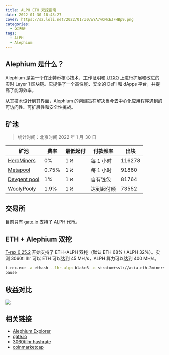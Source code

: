 ```yaml
---
title: ALPH ETH 双挖指南
date: 2022-01-30 18:43:27
cover: https://s2.loli.net/2022/01/30/wYA7vOMxEJFHBp9.png
categories:
  - 区块链
tags:
  - ALPH
  - Alephium
---
```


## Alephium 是什么？

Alephium 是第一个在比特币核心技术、工作证明和 [UTXO](https://en.wikipedia.org/wiki/Unspent_transaction_output) 上进行扩展和改进的实时 Layer 1 区块链。它提供了一个高性能、安全的 DeFi 和 dApps 平台，并提高了能源效率。

从其技术设计到其界面，Alephium 的创建旨在解决当今去中心化应用程序遇到的可访问性、可扩展性和安全性挑战。

## 矿池

> 统计时间：北京时间 2022 年 1 月 30 日

| 矿池                                              | 费率   | 最低起付 | 付款频率   | 出块  |
| ------------------------------------------------- | ------ | -------- | ---------- | ----- |
| [HeroMiners](https://alephium.herominers.com/)    | 0%     | 1 א      | 每 1 小时  | 116278  |
| [Metapool](https://metapool.tech/)                | 0.75% | 1 א      | 每 1 小时  | 91860 |
| [Devgent pool](https://pool.devgent.net/mining)   | 1%     | 1 א      | 自有钱包   | 81764 |
| [WoolyPooly](https://woolypooly.com/zh/coin/alph) | 1.9%   | 1 א      | 达到起付额 | 73552 |

## 交易所

目前只有 [gate.io](https://www.gate.io/cn/myaccount/deposit/ALPH) 支持了 ALPH 代币。

## ETH + Alephium 双挖

[T-rex 0.25.2](https://github.com/trexminer/T-Rex/releases/tag/0.25.2) 开始支持了 ETH+ALPH 双挖（默认 ETH 68% / ALPH 32%）。实测 3060ti lhr 可以 ETH 可以达到 45 MH/s，ALPH 算力可以达到 400 MH/s。

```bash
t-rex.exe -a ethash --lhr-algo blake3 -o stratum+ssl://asia-eth.2miners.com:12020 -u nano_131cbg1qzxc6hye1iqd1duocmoxdjwthr1bmksnbfqcf8cq5hu8tf7krwp69 -p x -w luozhu001 --url2 stratum+tcp://hk.alephium.herominers.com:1199 --user2 19MiefHwqpTq5sgKkpQpA88XNubMiTeN4iQnmvhi4JNxA --pass2 x --proxy 127.0.0.1:1090
pause
```

## 收益对比

![](https://s2.loli.net/2022/02/08/rxcSawMsAQBbmpk.png)

## 相关链接

- [Alephium Explorer](https://explorer.alephium.org/)
- [gate.io](https://www.gate.io/cn/myaccount/deposit/ALPH)
- [3060tilhr hashrate](https://www.hashrate.no/3060tilhr)
- [coinmarketcap](https://coinmarketcap.com/zh/currencies/alephium/)
